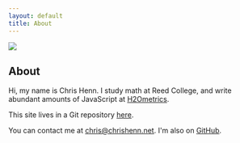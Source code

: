 ```yaml
---
layout: default
title: About
---
```


<img src="{{ site.baseurl }}/assets/me.jpg" class="me">

## About

Hi, my name is Chris Henn. I study math at Reed College, and write abundant amounts of JavaScript at [H2Ometrics](http://www.h2ometrics.com/).

This site lives in a Git repository [here](https://github.com/chnn/chnn.github.io).

You can contact me at chris@chrishenn.net. I'm also on [GitHub](https://github.com/chnn).
